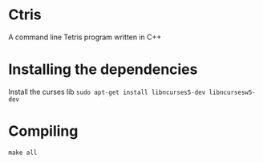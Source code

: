 # Ctris
A command line Tetris program written in C++

# Installing the dependencies 

Install the curses lib
`sudo apt-get install libncurses5-dev libncursesw5-dev`

# Compiling 

`make all`